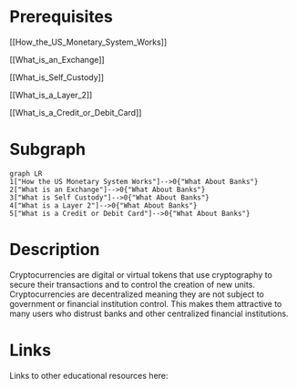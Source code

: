 # Prerequisites
[[How_the_US_Monetary_System_Works]]


[[What_is_an_Exchange]]


[[What_is_Self_Custody]]


[[What_is_a_Layer_2]]


[[What_is_a_Credit_or_Debit_Card]]

# Subgraph

```mermaid
graph LR
1["How the US Monetary System Works"]-->0{"What About Banks"}
2["What is an Exchange"]-->0{"What About Banks"}
3["What is Self Custody"]-->0{"What About Banks"}
4["What is a Layer 2"]-->0{"What About Banks"}
5["What is a Credit or Debit Card"]-->0{"What About Banks"}
```



# Description
  
Cryptocurrencies are digital or virtual tokens that use cryptography to secure their transactions and to control the creation of new units. Cryptocurrencies are decentralized meaning they are not subject to government or financial institution control. This makes them attractive to many users who distrust banks and other centralized financial institutions.

# Links
Links to other educational resources here: